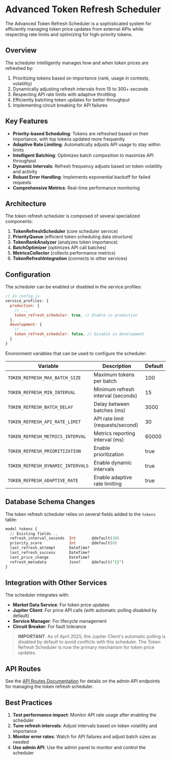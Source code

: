 # Advanced Token Refresh Scheduler

The Advanced Token Refresh Scheduler is a sophisticated system for efficiently managing token price updates from external APIs while respecting rate limits and optimizing for high-priority tokens.

## Overview

The scheduler intelligently manages how and when token prices are refreshed by:

1. Prioritizing tokens based on importance (rank, usage in contests, volatility)
2. Dynamically adjusting refresh intervals from 15 to 300+ seconds
3. Respecting API rate limits with adaptive throttling
4. Efficiently batching token updates for better throughput
5. Implementing circuit breaking for API failures

## Key Features

- **Priority-based Scheduling**: Tokens are refreshed based on their importance, with top tokens updated more frequently
- **Adaptive Rate Limiting**: Automatically adjusts API usage to stay within limits
- **Intelligent Batching**: Optimizes batch composition to maximize API throughput
- **Dynamic Intervals**: Refresh frequency adjusts based on token volatility and activity
- **Robust Error Handling**: Implements exponential backoff for failed requests
- **Comprehensive Metrics**: Real-time performance monitoring

## Architecture

The token refresh scheduler is composed of several specialized components:

1. **TokenRefreshScheduler** (core scheduler service)
2. **PriorityQueue** (efficient token scheduling data structure)
3. **TokenRankAnalyzer** (analyzes token importance)
4. **BatchOptimizer** (optimizes API call batches)
5. **MetricsCollector** (collects performance metrics)
6. **TokenRefreshIntegration** (connects to other services)

## Configuration

The scheduler can be enabled or disabled in the service profiles:

```javascript
// In config.js
service_profiles: {
  production: {
    // ...
    token_refresh_scheduler: true, // Enable in production
  },
  development: {
    // ...
    token_refresh_scheduler: false, // Disable in development
  }
}
```

Environment variables that can be used to configure the scheduler:

| Variable | Description | Default |
|----------|-------------|---------|
| `TOKEN_REFRESH_MAX_BATCH_SIZE` | Maximum tokens per batch | 100 |
| `TOKEN_REFRESH_MIN_INTERVAL` | Minimum refresh interval (seconds) | 15 |
| `TOKEN_REFRESH_BATCH_DELAY` | Delay between batches (ms) | 3000 |
| `TOKEN_REFRESH_API_RATE_LIMIT` | API rate limit (requests/second) | 30 |
| `TOKEN_REFRESH_METRICS_INTERVAL` | Metrics reporting interval (ms) | 60000 |
| `TOKEN_REFRESH_PRIORITIZATION` | Enable prioritization | true |
| `TOKEN_REFRESH_DYNAMIC_INTERVALS` | Enable dynamic intervals | true |
| `TOKEN_REFRESH_ADAPTIVE_RATE` | Enable adaptive rate limiting | true |

## Database Schema Changes

The token refresh scheduler relies on several fields added to the `tokens` table:

```sql
model tokens {
  // Existing fields...
  refresh_interval_seconds  Int       @default(30)
  priority_score            Int       @default(0)
  last_refresh_attempt      DateTime?
  last_refresh_success      DateTime?
  last_price_change         DateTime?
  refresh_metadata          Json?     @default("{}")
}
```

## Integration with Other Services

The scheduler integrates with:

- **Market Data Service**: For token price updates
- **Jupiter Client**: For price API calls (with automatic polling disabled by default)
- **Service Manager**: For lifecycle management
- **Circuit Breaker**: For fault tolerance

> **IMPORTANT**: As of April 2025, the Jupiter Client's automatic polling is disabled by default to avoid conflicts with this scheduler. The Token Refresh Scheduler is now the primary mechanism for token price updates.

## API Routes

See the [API Routes Documentation](./API_ROUTES.md) for details on the admin API endpoints for managing the token refresh scheduler.

## Best Practices

1. **Test performance impact**: Monitor API rate usage after enabling the scheduler
2. **Tune refresh intervals**: Adjust intervals based on token volatility and importance
3. **Monitor error rates**: Watch for API failures and adjust batch sizes as needed
4. **Use admin API**: Use the admin panel to monitor and control the scheduler
